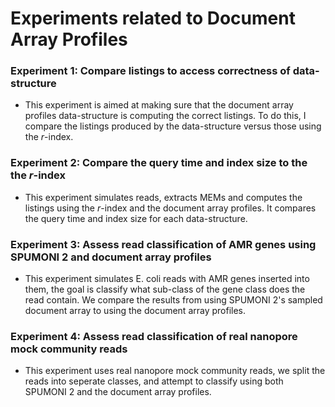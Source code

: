 # Experiments related to Document Array Profiles


### Experiment 1: Compare listings to access correctness of data-structure

- This experiment is aimed at making sure that the document array profiles data-structure is computing the correct listings. To do this, I
compare the listings produced by the data-structure versus those using the $r$-index.

### Experiment 2: Compare the query time and index size to the the $r$-index

- This experiment simulates reads, extracts MEMs and computes the listings using the $r$-index and the document array profiles. It compares the
query time and index size for each data-structure.

### Experiment 3: Assess read classification of AMR genes using SPUMONI 2 and document array profiles

- This experiment simulates E. coli reads with AMR genes inserted into them, the goal is classify what sub-class of the gene class does the read contain. 
We compare the results from using SPUMONI 2's sampled document array to using the document array profiles.

### Experiment 4: Assess read classification of real nanopore mock community reads

- This experiment uses real nanopore mock community reads, we split the reads into seperate classes, and attempt to classify using both SPUMONI 2
and the document array profiles.
